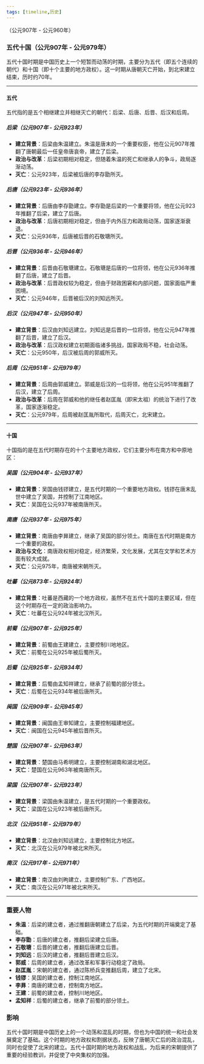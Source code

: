 ```yaml
---
tags: [timeline,历史]
---
```

<span 
	 class='ob-timelines' 
	  data-date='907-01-01-00' 
	  data-title='五代十国' 
	  data-class='orange' 
	  data-img = '' 
	  data-type='range' 
	  data-end='960-01-01-00'> 
	（公元907年 - 公元960年）
</span>
### 五代十国（公元907年 - 公元979年）

五代十国时期是中国历史上一个短暂而动荡的时期，主要分为五代（即五个连续的朝代）和十国（即十个主要的地方政权）。这一时期从唐朝灭亡开始，到北宋建立结束，历时约70年。

---

#### 五代

五代指的是五个相继建立并相继灭亡的朝代：后梁、后唐、后晋、后汉和后周。

##### 后梁（公元907年 - 公元923年）

- **建立背景**：后梁由朱温建立。朱温是唐末的一个重要权臣，他在公元907年推翻了唐朝最后一任皇帝唐哀帝，建立了后梁。
- **政治与改革**：后梁初期相对稳定，但随着朱温的死亡和继承人的争斗，政局逐渐动荡。
- **灭亡**：公元923年，后梁被后唐的李存勖所灭。

##### 后唐（公元923年 - 公元936年）

- **建立背景**：后唐由李存勖建立。李存勖是后梁的一个重要将领，他在公元923年推翻了后梁，建立了后唐。
- **政治与改革**：后唐初期相对稳定，但由于内外压力和政局动荡，国家逐渐衰退。
- **灭亡**：公元936年，后唐被后晋的石敬瑭所灭。

##### 后晋（公元936年 - 公元946年）

- **建立背景**：后晋由石敬瑭建立。石敬瑭是后唐的一位将领，他在公元936年推翻了后唐，建立了后晋。
- **政治与改革**：后晋政权较为稳定，但由于财政困窘和内部问题，国家面临严重困境。
- **灭亡**：公元946年，后晋被后汉的刘知远所灭。

##### 后汉（公元947年 - 公元950年）

- **建立背景**：后汉由刘知远建立。刘知远是后晋的一位将领，他在公元947年推翻了后晋，建立了后汉。
- **政治与改革**：后汉政权建立初期面临诸多挑战，国家政局不稳，社会动荡。
- **灭亡**：公元950年，后汉被后周的郭威所灭。

##### 后周（公元951年 - 公元979年）

- **建立背景**：后周由郭威建立。郭威是后汉的一位将领，他在公元951年推翻了后汉，建立了后周。
- **政治与改革**：后周在郭威和他的继任者赵匡胤（即宋太祖）的统治下进行了改革，国家逐渐稳定。
- **灭亡**：公元979年，后周被赵匡胤所取代，后周灭亡，北宋建立。

---

#### 十国

十国指的是在五代时期存在的十个主要地方政权，它们主要分布在南方和中原地区：

##### 吴国（公元904年 - 公元937年）

- **建立背景**：吴国由钱镠建立，是五代时期的一个重要地方政权。钱镠在唐末乱世中建立了吴国，并控制了江南地区。
- **灭亡**：吴国在公元937年被南唐所灭。

##### 南唐（公元937年 - 公元975年）

- **建立背景**：南唐由李昪建立，继承了吴国的部分领土。南唐在五代时期是南方一个重要的政权。
- **政治与文化**：南唐政权相对稳定，经济繁荣，文化发展，尤其在文学和艺术方面有较大成就。
- **灭亡**：公元975年，南唐被宋朝所灭。

##### 吐蕃（公元873年 - 公元924年）

- **建立背景**：吐蕃是西藏的一个地方政权，虽然不在五代十国的主要区域，但在这个时期存在一定的政治影响力。
- **灭亡**：吐蕃在公元924年被北汉所灭。

##### 前蜀（公元907年 - 公元925年）

- **建立背景**：前蜀由王建建立，主要控制川地地区。
- **灭亡**：前蜀在公元925年被后蜀所灭。

##### 后蜀（公元925年 - 公元934年）

- **建立背景**：后蜀由孟知祥建立，继承了前蜀的部分领土。
- **灭亡**：后蜀在公元934年被后唐所灭。

##### 闽国（公元909年 - 公元945年）

- **建立背景**：闽国由王审知建立，主要控制福建地区。
- **灭亡**：闽国在公元945年被后晋所灭。

##### 楚国（公元907年 - 公元963年）

- **建立背景**：楚国由马希明建立，主要控制湖南和湖北地区。
- **灭亡**：楚国在公元963年被南唐所灭。

##### 梁国（公元907年 - 公元923年）

- **建立背景**：梁国由朱温建立，是五代时期的一个重要政权。
- **灭亡**：梁国在公元923年被后唐所灭。

##### 北汉（公元951年 - 公元979年）

- **建立背景**：北汉由刘知远建立，主要控制北方地区。
- **灭亡**：北汉在公元979年被北宋所灭。

##### 南汉（公元917年 - 公元971年）

- **建立背景**：南汉由刘昫建立，主要控制广东、广西地区。
- **灭亡**：南汉在公元971年被北宋所灭。

---

### 重要人物

- **朱温**：后梁的建立者，通过推翻唐朝建立了后梁，为五代时期的开端奠定了基础。
- **李存勖**：后唐的建立者，推翻后梁建立后唐。
- **石敬瑭**：后晋的建立者，推翻后唐建立后晋。
- **刘知远**：后汉的建立者，推翻后晋建立后汉。
- **郭威**：后周的建立者，通过改革和军事行动稳定了政局。
- **赵匡胤**：宋朝的建立者，通过陈桥兵变推翻后周，建立了北宋。
- **钱镠**：吴国的建立者，控制江南地区。
- **李昪**：南唐的建立者，控制南方地区。
- **王建**：前蜀的建立者，控制川地地区。
- **孟知祥**：后蜀的建立者，继承了前蜀的部分领土。

### 影响

五代十国时期是中国历史上的一个动荡和混乱的时期，但也为中国的统一和社会发展奠定了基础。这个时期的地方政权和割据状态，反映了唐朝灭亡后的政治混乱，同时也促使了北宋的建立。五代十国时期的地方政权和战乱，为后来的宋朝提供了重要的经验教训，并促使了中央集权的加强。